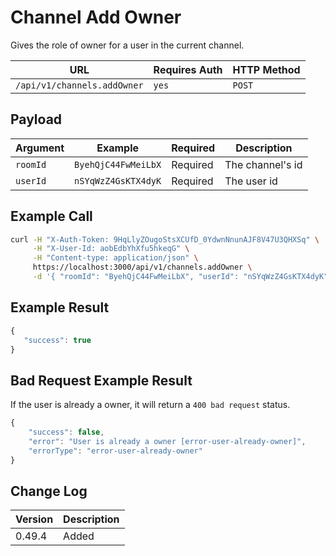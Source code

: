 # Channel Add Owner

Gives the role of owner for a user in the current channel.

| URL                         | Requires Auth | HTTP Method |
| --------------------------- | ------------- | ----------- |
| `/api/v1/channels.addOwner` | `yes`         | `POST`      |

## Payload

| Argument | Example             | Required | Description      |
| -------- | ------------------- | -------- | ---------------- |
| `roomId` | `ByehQjC44FwMeiLbX` | Required | The channel's id |
| `userId` | `nSYqWzZ4GsKTX4dyK` | Required | The user id      |

## Example Call

```bash
curl -H "X-Auth-Token: 9HqLlyZOugoStsXCUfD_0YdwnNnunAJF8V47U3QHXSq" \
     -H "X-User-Id: aobEdbYhXfu5hkeqG" \
     -H "Content-type: application/json" \
     https://localhost:3000/api/v1/channels.addOwner \
     -d '{ "roomId": "ByehQjC44FwMeiLbX", "userId": "nSYqWzZ4GsKTX4dyK" }'
```

## Example Result

```javascript
{
   "success": true
}
```

## Bad Request Example Result

If the user is already a owner, it will return a `400 bad request` status.

```javascript
{
    "success": false,
    "error": "User is already a owner [error-user-already-owner]",
    "errorType": "error-user-already-owner"
}
```

## Change Log

| Version | Description |
| ------- | ----------- |
| 0.49.4  | Added       |
